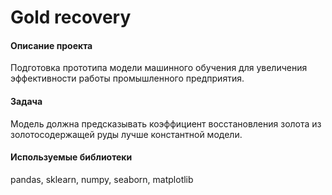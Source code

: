 # Gold recovery

#### Описание проекта
Подготовка прототипа модели машинного обучения для увеличения эффективности работы промышленного предприятия.

#### Задача
Модель должна предсказывать коэффициент восстановления золота из золотосодержащей руды лучше константной модели.

#### Используемые библиотеки
pandas, sklearn, numpy, seaborn, matplotlib


